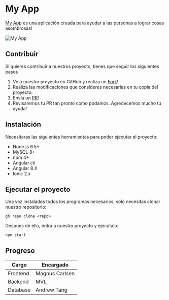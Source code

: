 # My App
[My App](https://github.com/Merinomiranda/pregunta3/edit/main/README.md) es una aplicación creada para ayudar a las personas a lograr cosas asombrosas!

![My App](https://preview.redd.it/sk9nb6lgccq31.gif?format=png8&s=4314adede1e763a54cb4b435e3d246da0460d3ae)

## Contribuir
Si quieres contribuir a nuestros proyecto, tienes que seguir los siguientes pasos
1. Ve a nuestro proyecto en GitHub y realiza un [Fork](https://www.google.com/search?q=fork&oq=fork&aqs=chrome..69i57j0i433i512j0i512l3j46i512l2j0i512l3.8859j0j7&sourceid=chrome&ie=UTF-8)!
2. Realiza las modificaciones que consideres necesarias en tu copia del proyecto.
3. Envía un [PR](https://www.google.com/search?q=PR&sxsrf=AOaemvJM_k_JE1ttHXGBzF3_ian67Aqi4Q%3A1634828688941&ei=kIFxYY7vONLQ1sQPiZeGoAg&ved=0ahUKEwiO95a649vzAhVSqJUCHYmLAYQQ4dUDCA4&uact=5&oq=PR&gs_lcp=Cgdnd3Mtd2l6EAMyBAgjECcyBAgjECcyBAgjECcyBAguEEMyBAgAEEMyCwgAEIAEELEDEIMBMggIABCABBCxAzIHCC4QsQMQQzILCAAQgAQQsQMQgwEyCwgAEIAEELEDEIMBOgcIABBHELADOgcIABCwAxBDOg0ILhDIAxCwAxBDEJMCOhAILhDHARDRAxDIAxCwAxBDOgoILhDIAxCwAxBDOg4ILhCABBCxAxDHARCjAjoLCC4QgAQQxwEQowJKBQg4EgExSgQIQRgAUPiXBVifmwVgjJ8FaANwAngAgAFgiAGyAZIBATKYAQCgAQHIAQ3AAQE&sclient=gws-wiz)!
4. Revisaremos tu PR tan pronto como podamos. Agredecemos mucho tu ayuda!

## Instalación
Necesitaras las siguientes herramientas para poder ejecutar el proyecto:

- Node.js 6.5+
- MySQL 8+
- npm 4+
- Angular cli
- Angular 8.X
- Ionic 2.x

## Ejecutar el proyecto 
Una vez instalados todos los programas necesarios, solo necesitas clonar nuestro repositorio:

``gh repo clone <repo>``

Despues de ello, entra a nuestro proyecto y ejecútalo:

``npm start``

## Progreso
| Cargo | Encargado |
| ------------- | ------------- |
| Frontend  | Magnus Carlsen  |
| Backend  | MVL  |
| Database  | Andrew Tang  |

